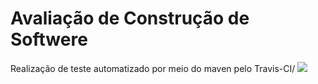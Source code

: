 # Avaliação de Construção de Softwere

Realização de teste automatizado por meio do maven pelo Travis-CI/
[<img src="https://api.travis-ci.org/matheuspiment/algoritmos.svg?branch=master">](https://travis-ci.org/matheuspiment/algoritmos)
